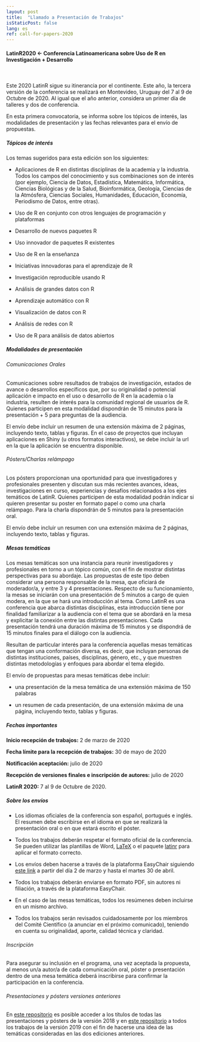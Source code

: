 ```yaml
---
layout: post
title:  "Llamado a Presentación de Trabajos"
isStaticPost: false
lang: es
ref: call-for-papers-2020
---
```


#### LatinR2020 <- Conferencia Latinoamericana sobre Uso de R en Investigación + Desarrollo
<br>
<br>
Este 2020 LatinR sigue su itinerancia por el continente. Este año, la tercera versión de la conferencia se realizará en Montevideo, Uruguay del 7 al 9 de Octubre de 2020. Al igual que el año anterior, considera un primer día de talleres y dos de conferencia.

En esta primera convocatoria, se informa sobre los tópicos de interés, las modalidades de presentación y las fechas relevantes para el envío de propuestas.

##### Tópicos de interés

Los temas sugeridos para esta edición son los siguientes:

* Aplicaciones de R en distintas disciplinas de la academia y la industria. Todos los campos del conocimiento y sus combinaciones son de interés (por ejemplo, Ciencia de Datos, Estadística, Matemática, Informática, Ciencias Biológicas y de la Salud, Bioinformática, Geología, Ciencias de la Atmósfera, Ciencias Sociales, Humanidades, Educación, Economía, Periodismo de Datos, entre otras).

* Uso de R en conjunto con otros lenguajes de programación y plataformas

* Desarrollo de nuevos paquetes R

* Uso innovador de paquetes R existentes

* Uso de R en la enseñanza

* Iniciativas innovadoras para el aprendizaje de R

* Investigación reproducible usando R

* Análisis de grandes datos con R

* Aprendizaje automático con R

* Visualización de datos con R

* Análisis de redes con R

* Uso de R para análisis de datos abiertos

##### Modalidades de presentación

###### Comunicaciones Orales

Comunicaciones sobre resultados de trabajos de investigación, estados de avance o desarrollos específicos que, por su originalidad o potencial aplicación e impacto en el uso o desarrollo de R en la academia o la industria, resulten de interés para la comunidad regional de usuarios de R. Quienes participen en esta modalidad dispondrán de 15 minutos para la presentación + 5 para preguntas de la audiencia. 

El envío debe incluir un resumen de una extensión máxima de 2 páginas, incluyendo texto, tablas y figuras. En el caso de proyectos que incluyan aplicaciones en Shiny (u otros formatos interactivos), se debe incluir la url en la que la aplicación se encuentra disponible.

###### Pósters/Charlas relámpago

Los pósters proporcionan una oportunidad para que investigadores y profesionales presenten y discutan sus más recientes avances, ideas, investigaciones en curso, experiencias y desafíos relacionados a los ejes temáticos de LatinR.  Quienes participen de esta modalidad podrán indicar si quieren presentar su poster en formato papel o como una charla relámpago. Para la charla dispondrán de 5 minutos para la presentación oral.

El envío debe incluir un resumen con una extensión máxima de 2 páginas, incluyendo texto, tablas y figuras. 

##### Mesas temáticas

Los mesas temáticas son una instancia para reunir investigadores y profesionales en torno a un tópico común, con el fin de mostrar distintas perspectivas para su abordaje. Las propuestas de este tipo deben considerar una persona responsable de la mesa, que oficiará de moderador/a, y entre 3 y 4 presentaciones. Respecto de su funcionamiento, la mesas se iniciarán con una presentación de 5 minutos a cargo de quien modera, en la que se hará una introducción al tema. Como  LatinR es una conferencia que abarca distintas disciplinas, esta introducción tiene por finalidad familiarizar a la audiencia con el tema que se abordará en la mesa y explicitar la conexión entre las distintas presentaciones. Cada presentación tendrá una duración máxima de 15 minutos y se dispondrá de 15 minutos finales para el diálogo con la audiencia.

Resultan de particular interés para la conferencia aquellas mesas temáticas que tengan una conformación diversa, es decir, que incluyan personas de distintas instituciones, países, disciplinas, género, etc., y que muestren distintas metodologías y enfoques para abordar el tema elegido.

El envío de propuestas para mesas temáticas debe incluir:

* una presentación de la mesa temática de una extensión máxima de 150 palabras

* un resumen de cada presentación, de una extensión máxima de una página, incluyendo texto, tablas y figuras. 

##### Fechas importantes

**Inicio recepción de trabajos:** 2 de marzo de 2020

**Fecha límite para la recepción de trabajos:** 30 de mayo de 2020

**Notificación aceptación:** julio de 2020

**Recepción de versiones finales e inscripción de autores:** julio de 2020

**LatinR 2020:** 7 al 9 de Octubre de 2020.


##### Sobre los envíos

* Los idiomas oficiales de la conferencia son español, portugués e inglés. El resumen debe escribirse en el idioma en que se realizará la presentación oral o en que estará escrito el póster.

* Todos los trabajos deberán respetar el formato oficial de la conferencia. Se pueden utilizar las plantillas de Word, [LaTeX](https://github.com/LatinR/latinr/raw/master/inst/rmarkdown/templates/latinr_article/latinr_article.zip) o el paquete [latinr](https://github.com/LatinR/latinr) para aplicar el formato correcto.

* Los envíos deben hacerse a través de la plataforma EasyChair siguiendo [este link](http://bit.ly/latinr2020-easychair) a partir del día 2 de marzo y hasta el martes 30 de abril.

* Todos los trabajos deberán enviarse en formato PDF, sin autores ni filiación, a través de la plataforma EasyChair.

* En el caso de las mesas temáticas, todos los resúmenes deben incluirse en un mismo archivo. 

* Todos los trabajos serán revisados cuidadosamente por los miembros del Comité Científico (a anunciar en el próximo comunicado), teniendo en cuenta su originalidad, aporte, calidad técnica y claridad.

###### Inscripción

Para asegurar su inclusión en el programa, una vez aceptada la propuesta, al menos un/a autor/a de cada comunicación oral, póster o presentación dentro de una mesa temática deberá inscribirse para confirmar la participación en la conferencia.

###### Presentaciones y pósters versiones anteriores

En [este repositorio](https://github.com/LatinR/presentaciones-LatinR2018) es posible acceder a  los títulos de todas las presentaciones y pósters de la versión 2018 y en [este repositorio](https://github.com/LatinR/presentaciones-LatinR2019) a todos los trabajos de la versión 2019 con el fin de hacerse una idea de las temáticas consideradas en las dos ediciones anteriores.
